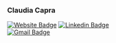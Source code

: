 ### Claudia Capra

[![Website Badge](https://img.shields.io/badge/-ClaudiaCapra.github.io-211F1F?style=for-the-badge&logo=github)](https://claudiacapra.github.io/)
[![Linkedin Badge](https://img.shields.io/badge/-LinkedIn-blue?style=for-the-badge&logo=linkedin&logoColor=white)](https://www.linkedin.com/in/claudiacapra/)  
[![Gmail Badge](https://img.shields.io/badge/-claudia84.santana@gmail.com-EA4335?style=for-the-badge&logo=gmail&logoColor=white)](mailto:claudia84.santana@gmail.com)


